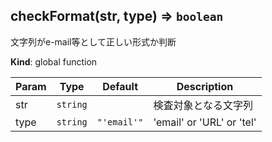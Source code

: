 <a name="checkFormat"></a>

## checkFormat(str, type) ⇒ <code>boolean</code>
文字列がe-mail等として正しい形式か判断

**Kind**: global function  

| Param | Type | Default | Description |
| --- | --- | --- | --- |
| str | <code>string</code> |  | 検査対象となる文字列 |
| type | <code>string</code> | <code>&quot;&#x27;email&#x27;&quot;</code> | 'email' or 'URL' or 'tel' |

